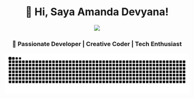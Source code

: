 <div align="center">
  
# 👋 Hi, Saya Amanda Devyana!

<img src="https://i.imgflip.com/65efzo.gif" width="200" />

### 💫 Passionate Developer | Creative Coder | Tech Enthusiast
<img src="https://raw.githubusercontent.com/amandadevynaa/amandadevynaa/output/snake.svg" alt="Snake animation" />
</div>
